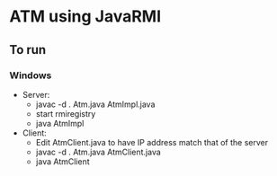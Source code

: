 # ATM using JavaRMI

## To run
### Windows
* Server:
    * javac -d . Atm.java AtmImpl.java
    * start rmiregistry
    * java AtmImpl
* Client:
    * Edit AtmClient.java to have IP address match that of the server
    * javac -d . Atm.java AtmClient.java
    * java AtmClient
